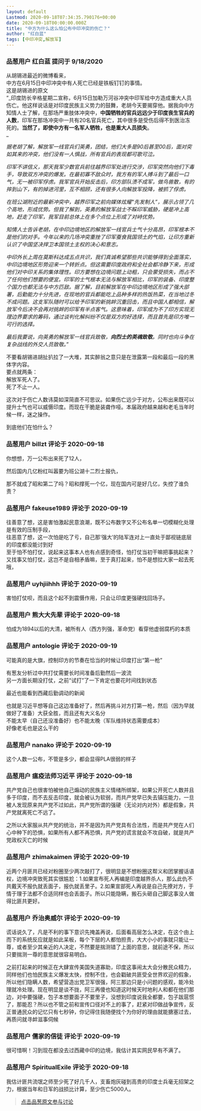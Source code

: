 ```yaml
---
layout: default
Lastmod: 2020-09-18T07:34:35.790176+00:00
date: 2020-09-18T00:00:00.000Z
title: "中方为什么这么怕公布中印冲突的伤亡？"
author: "红白蓝"
tags: [中印冲突,解放军]
---
```



### 品葱用户 **红白蓝** 提问于 9/18/2020
    
从胡锡进最近的微博看来，  
中方在6月15日中印冲突中有人死亡已经是铁板钉钉的事情。  
这是胡锡进的原文  
“_印度防长辛格星期二宣称，6月15日加勒万河谷冲突中印军给中方造成重大人员伤亡。他这样说话是对印度民族主义势力的鼓舞，老胡今天要揭穿他。据我向中方知情人士了解，在那场严重肢体冲突中，**中国牺牲的官兵远远少于印度丧生官兵的人数**，印军在那场冲突中一共有20名官兵死亡，其中很多是受伤后得不到医治冻死的。**当然了，即使中方有一名军人牺牲，也是重大人员损失**。    
_  
  
_据老胡了解，解放军一线官兵们英勇，团结，他们大多是90后甚至00后，面对突如其来的冲突，他们没有一人惧战，所有官兵的表现都可歌可泣。_  
  
_印军不讲信义，那天我军少数官兵前往越界印军处进行交涉，印军突然向他们下毒手，导致双方冲突的爆发。在最初寡不敌众时，我方有的军人搏斗到了最后一口气，无一被印军俘虏。我军官兵开始反击后，印方部队溃不成军，做鸟兽散，有的摔到山下，有的掉进河里，互不相顾，还有很多人向解放军投降，被抓了俘虏。_  
  
_在班公湖附近的最新冲突中，越界印军之前向媒体炫耀“先发制人”，展示占领了几个高地，形成优势。但我了解到，英勇的解放军战士不睬印军威胁，硬是冲上高地，赶走了印军，我军目前总体上在多个点位上形成了对峙优势。_  
  
_知情人士告诉老胡，在中印边境地区的解放军一线官兵士气十分高昂，印军根本不是他们的对手。今年以来的几场冲突重挫了印军蚕食我国领土的气焰，让印方重新认识了中国坚决捍卫本国领土主权的决心和意志。_  
  
_中印外长上周在莫斯科达成五点共识，我们真诚希望那些共识能够得到全面落实，中印边境地区形势迎来一个转折点。但这需要印度政府和全社会都冷静下来，形成他们对中印关系的集体理性。印方要想在边境问题上动粗，只会蒙受损失，而占不了任何他们想要的便宜。印军的士气根本无法与解放军相比，印军的装备、印度整个国力也都无法与中方匹敌。据了解，目前解放军在中印边境地区形成了强大部署，后勤能力十分先进，在现地的官兵都能吃上品种多样的热饭热菜，在当地过冬不成问题。这支军队随时可以给予印军的新挑衅沉重回击，而且中国人都相信，解放军今后决不会再对挑衅的印军有半点客气。这意味着，印军成为不了印方实现无理边界要求的筹码，通过谈判化解纠纷不仅是双方的好选择，而且首先是印方唯一可行的选择。_  
  
_最后我要说，向英勇的解放军一线官兵致敬，**向烈士的英魂致敬**。同时也向斗争在复杂战线的外交人员致敬。_”  
  
不要看胡锡进胡扯扒拉了一大堆，其实醉翁之意只是在泄露第一段和最后一段的黑体字内容。  
要点就两条：  
解放军死人了。  
死了不止一人。  
  
这次对于伤亡人数讳莫如深简直不可思议。如果伤亡远少于对方，公布出来既可以提升士气也可以威慑印度。而现在干脆是装聋作哑。本届政府越来越和老毛当年时候一样，迷之操作。  
  
到底他们在怕什么？
    
                

### 品葱用户 **billzt** 评论于 2020-09-18
        
你想想，万一公布出来死了12人，  
  
然后国内几亿粉红叫嚣要为班公湖十二烈士报仇，  
  
那不就成了昭和第二了吗？昭和撑死一个亿，现在国内可是好几亿，失控了谁负责？
        
                

### 品葱用户 **fakeuse1989** 评论于 2020-09-19
        
往善意了想，这是害怕激起民意浪潮，既不公布数字又不公布名单一切模糊化处理是有效的压制手段，  
往恶意了想，这一次怕是吃了亏，自己那‘强大’的陆军连对上一直处于鄙视链底层的印度都没能讨到好  
至于怕不怕打仗，说起来这事本人也有点感到奇怪，怕打仗当初干嘛把事挑起来？又找事又怕打仗，这岂不是自相矛盾嘛，至于真打起来，怕不是想拉大家一起去死哦，
        
                

### 品葱用户 **uyhjiihhh** 评论于 2020-09-19
        
害怕打仗呗，而且这个起不到震慑作用，只会让印度更强硬找回场子。
        
                

### 品葱用户 **熊大大先辈** 评论于 2020-09-18
        
怕成为1894以后的大清，被所有人（西方列强，革命党）看穿他虚弱腐朽的本质
        
                

### 品葱用户 **antologie** 评论于 2020-09-19
        
可能真的是大旗，控制印方的节奏在恰当的时候让印度打出“第一枪”  
  
有葱友分析过中共打仗需要长时间准备后勤然后一波流  
另一方面长期没打仗，之前“试打”了一下肯定也要花时间找到状态  
  
最近也能看到西藏后勤调动的新闻  
  
也就是习近平想等自己这边准备好了，然后再挑斗对方打第一枪，然后（因为早就做好了准备）大获全胜，而且还有大义名分  
不能太早（自己还没准备好）也不能太晚（军队维持状态需要成本）  
好像老毛也是这么干的
        
                

### 品葱用户 **nanako** 评论于 2020-09-19
        
这个人数一公布，不管是多少，都会显得PLA很弱的样子
        
                

### 品葱用户 **瘟疫法师习近平** 评论于 2020-09-18
        
共产党自己也很害怕被他自己煽动的民族主义情绪所绑架，如果公开死亡人数并且多于印度，而不去反击印度，就会被认为软弱，而共产党早已失去镇压能力，一旦被人发现原来共产党不过如此，共产党所谓的强硬（无论对内对外）都是假象，共产党就离死亡不远了。  
  
之所以大家服从共产党的统治，并不是因为共产党具有合法性，而是共产党在人们心中种下的恐惧，如果所有人都不再恐惧，共产党的谎言就会不攻自破，就是共产党政权灭亡的时候
        
                

### 品葱用户 **zhimakaimen** 评论于 2020-09-19
        
近两个月匪共已经对粉圈至少两次敲打了，很明显是不想粉圈这帮义和团掌握话语权，边境冲突致死其实很尴尬：1.如果宣布死人再编是印度越界杀人，那么此仇不共戴天不报仇就丢面子，报仇就丢里子。2.如果宣部死人再说是自己先撩对方，于情于理于法都不合适同样也会丢面子。所以只能隐瞒，搬石头砸自己脚这事没人做得比匪共更好。
        
                

### 品葱用户 **乔治奥威尔** 评论于 2020-09-19
        
谎话说久了，凡是不利的事下意识先掩盖再说，后面看高层怎么决定，在这个由上而下的系统反应就是如此呆板，每个下层的人都怕担责，大大小小的事就只能让一尊，或者至少其亲近的人决定，不然要是揣测错了上面的意思，就前途不保，所以只要揣测一尊的意思就很容易明白。  
  
之前打起来的时候正在大肆宣传美国失道寡助，印度这事闹太大会分散民众精力，同样他们也怕民族主义爆发太快，控制不住，也会戳破共匪受全世界欢迎的假象，所以他们隐瞒人数，希望营造出党卫军很强，阿三那边只是小问题的感观，能冷处理就冷处理。现在明显是谈不拢，阿三再傻也知道这时候天时地利人和都在他们那边，对中要强硬，包子本想要面子不要里子，没想到印度说我全都要，包子跋扈惯了，那能忍？所以也不管之前和宣传口径对不上的事了，赶紧对印做战争宣传，反正普通民众的记忆只有七秒钟，你记得住我随便找个为你好的理由就能搪塞过去，再质问就寻衅滋事伺候
        
                

### 品葱用户 **儒家的信徒** 评论于 2020-09-19
        
很可惜啊！习到现在都没去过西藏中印的边境，我估计其实网民早有不满了。
        
                

### 品葱用户 **SpiritualExile** 评论于 2020-09-18
        
我估计匪共流氓之师至少死了好几千人，支畜炮灰碰到高贵的印度士兵毫无招架之力，根据当年和日军的战损比计算，至少伤亡5000人。
        
                





> [点击品葱原文参与讨论](https://pincong.rocks/question/31144)


